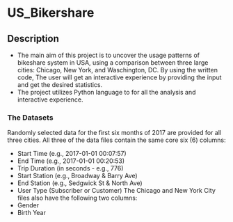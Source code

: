 # US_Bikershare

## Description

- The main aim of this project is to uncover the usage patterns of bikeshare system in USA, using a comparison between three large cities: Chicago, New York, and Waschington, DC. By using the written code, The user will get an interactive experience by providing the input and get the desired statistics.
- The project utilizes Python language to for all the analysis and interactive experience.


### The Datasets 
Randomly selected data for the first six months of 2017 are provided for all three cities. All three of the data files contain the same core six (6) columns:
<ul>
<li>Start Time (e.g., 2017-01-01 00:07:57)
<li>End Time (e.g., 2017-01-01 00:20:53)
<li>Trip Duration (in seconds - e.g., 776)
<li>Start Station (e.g., Broadway & Barry Ave)
<li>End Station (e.g., Sedgwick St & North Ave)
<li>User Type (Subscriber or Customer)
The Chicago and New York City files also have the following two columns:
<li>Gender
<li>Birth Year
